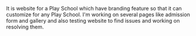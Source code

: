 It is website for a Play School which have branding feature so that it can customize for any Play School. I'm working on several pages like admission form and gallery and also testing website to find issues and working on resolving them.